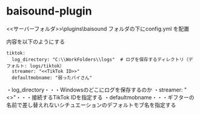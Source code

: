 # baisound-plugin

<<サーバーフォルダ>>\plugins\baisound フォルダの下にconfig.yml を配置

内容を以下のようにする

```
tiktok:
  log_directory: "C:\\WorkFolders\\logs"  # ログを保存するディレクトリ（デフォルト: logs/tiktok）
  streamer: "<<TikTok ID>>"
  defaultmobname: "弱ったバイさん"
```

・log_directory・・・Windowsのどこにログを保存するのか
・streamer: "<<TikTok ID>>"・・・接続するTikTok IDを指定する
・defaultmobname・・・ギフターの名前で差し替えれないシチュエーションのデフォルトモブ名を指定する
